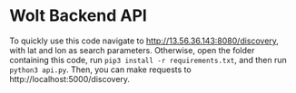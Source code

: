 # Wolt Backend API
To quickly use this code navigate to http://13.56.36.143:8080/discovery, with lat and lon as search parameters. 
Otherwise, open the folder containing this code, run `pip3 install -r requirements.txt`, and then run `python3 api.py`. Then, you can make requests to http://localhost:5000/discovery.
